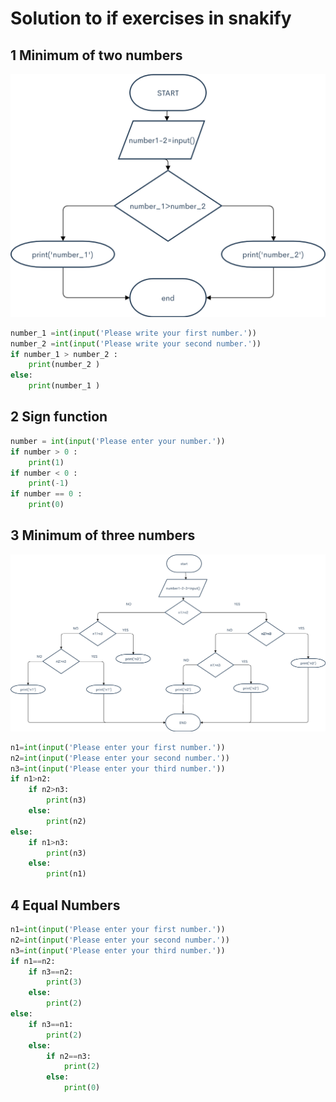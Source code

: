 # Solution to if exercises in snakify

## 1 Minimum of two numbers
![](3-exc1.png)
```.py
number_1 =int(input('Please write your first number.'))
number_2 =int(input('Please write your second number.'))
if number_1 > number_2 :
    print(number_2 )
else:
    print(number_1 )
```

## 2 Sign function

```.py
number = int(input('Please enter your number.'))
if number > 0 :
    print(1)
if number < 0 :
    print(-1)
if number == 0 :
    print(0)
```

## 3 Minimum of three numbers
![](3-exc3.png)
```.py
n1=int(input('Please enter your first number.'))
n2=int(input('Please enter your second number.'))
n3=int(input('Please enter your third number.'))
if n1>n2:
    if n2>n3:
        print(n3)
    else:
        print(n2)
else:
    if n1>n3:
        print(n3)
    else:
        print(n1)
```

## 4 Equal Numbers
```.py
n1=int(input('Please enter your first number.'))
n2=int(input('Please enter your second number.'))
n3=int(input('Please enter your third number.'))
if n1==n2:
    if n3==n2:
        print(3)
    else:
        print(2)
else:
    if n3==n1:
        print(2)
    else:
        if n2==n3:
            print(2)
        else:
            print(0)
```
